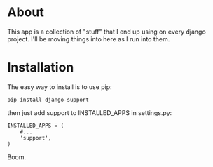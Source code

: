About
=====

This app is a collection of "stuff" that I end up using on every django project. I'll be moving things into here as I run into them.

Installation
============

The easy way to install is to use pip:

    pip install django-support

then just add support to INSTALLED_APPS in settings.py:

    INSTALLED_APPS = (
    	#...
        'support',
    )

Boom.